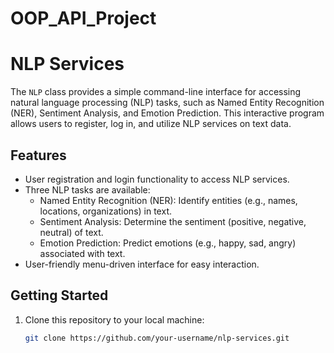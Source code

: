 # OOP_API_Project
# NLP Services

The `NLP` class provides a simple command-line interface for accessing natural language processing (NLP) tasks, such as Named Entity Recognition (NER), Sentiment Analysis, and Emotion Prediction. This interactive program allows users to register, log in, and utilize NLP services on text data.

## Features

- User registration and login functionality to access NLP services.
- Three NLP tasks are available:
  - Named Entity Recognition (NER): Identify entities (e.g., names, locations, organizations) in text.
  - Sentiment Analysis: Determine the sentiment (positive, negative, neutral) of text.
  - Emotion Prediction: Predict emotions (e.g., happy, sad, angry) associated with text.
- User-friendly menu-driven interface for easy interaction.

## Getting Started

1. Clone this repository to your local machine:

   ```bash
   git clone https://github.com/your-username/nlp-services.git
